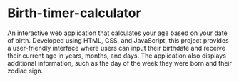 # Birth-timer-calculator
An interactive web application that calculates your age based on your date of birth. Developed using HTML, CSS, and JavaScript, this project provides a user-friendly interface where users can input their birthdate and receive their current age in years, months, and days. The application also displays additional information, such as the day of the week they were born and their zodiac sign.

